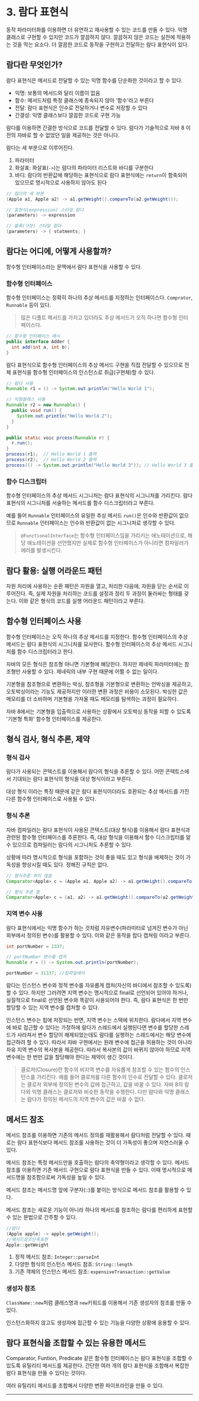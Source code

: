 # 3. 람다 표현식

동작 파라미터화를 이용하면 더 유연하고 재사용할 수 있는 코드를 만들 수 있다. 익명 클래스로 구현할 수 있지만 코드가 깔끔하지 않다. 깔끔하지 않은 코드는 실전에 적용하는 것을 막는 요소다. 더 깔끔한 코드로 동작을 구현하고 전달하는 람다 표현식이 있다.

## 람다란 무엇인가?
람다 표현식은 메서드로 전달할 수 있는 익명 함수를 단순화한 것이라고 할 수 있다.

- 익명: 보통의 메서드와 달리 이름이 없음
- 함수: 메서드처럼 특정 클래스에 종속되지 않아 '함수'라고 부른다
- 전달: 람다 표현식은 인수로 전달하거나 변수로 저장할 수 있다
- 간결성: 익명 클래스보다 깔끔한 코드로 구현 가능

람다를 이용하면 간결한 방식으로 코드를 전달할 수 있다. 람다가 기술적으로 자바 8 이전의 자바로 할 수 없었던 일을 제공하는 것은 아니다.

람다는 세 부분으로 이루어진다.
1. 파라미터
2. 화살표: 화살표(`->`)는 람다의 파라미터 리스트와 바디를 구분한다
3. 바디: 람다의 반환값에 해당하는 표현식으로 람다 표현식에는 `return`이 함축되어 있으므로 명시적으로 사용하지 않아도 된다

``` java
// 람다의 세 부분
(Apple a1, Apple a2) -> a1.getWeight().compareTo(a2.getWeight());

// 표현식(expression) 스타일 람다
(parameters) -> expression

// 블록(구문) 스타일 람다
(parameters) -> { statments; }
```

## 람다는 어디에, 어떻게 사용할까?
함수형 인터페이스라는 문맥에서 람다 표현식을 사용할 수 있다.

### 함수형 인터페이스
함수형 인터페이스는 정확히 하나의 추상 메서드를 지정하는 인터페이스다. `Comprator`, `Runnable` 등이 있다.

> 많은 디폴트 메서드를 가지고 있더라도 추상 메서드가 오직 하나면 함수형 인터페이스다.

``` java
// 함수형 인터페이스 예시
public interface Adder {
  int add(int a, int b);
}
```

람다 표현식으로 함수형 인터페이스의 추상 메서드 구현을 직접 전달할 수 있으므로 전체 표현식을 함수형 인터페이스의 인스턴스로 취급(구현체)할 수 있다.

``` java
// 람다 사용
Runnable r1 = () -> System.out.println("Hello World 1");

// 익명클래스 사용
Runnable r2 = new Runnable() {
  public void run() {
    System.out.println("Hello World 2");
  }
}

public static voic prcess(Runnable r) {
  r.run();
}
process(r1);  // Hello World 1 출력
process(r2);  // Hello World 2 출력
process(() -> System.out.println("Hello World 3")); // Hello World 3 출력
```

### 함수 디스크립터
함수형 인터페이스의 추상 메서드 시그니처는 람다 표현식의 시그니처를 가리킨다. 람다 표현식의 시그니처를 서술하는 메서드를 함수 디스크립터라고 부른다.

예를 들어 `Runnable` 인터페이스의 유일한 추상 메서드 `run()`은 인수와 반환값이 없으므로 `Runnable` 인터페이스는 인수와 반환값이 없는 시그니처로 생각할 수 있다.

> `@FunctionalInterface`는 함수형 인터페이스임을 가리키는 애노테이션으로, 해당 애노테이션을 선언했지만 실제로 함수형 인터페이스가 아니라면 컴파일러가 에러를 발생시킨다.

## 람다 활용: 실행 어라운드 패턴
자원 처리에 사용하는 순환 패턴은 자원을 열고, 처리한 다음에, 자원을 닫는 순서로 이루어진다. 즉, 실제 자원을 처리하는 코드를 설정과 정리 두 과정이 둘러싸는 형태를 갖는다. 이와 같은 형식의 코드를 실행 어라운드 패턴이라고 부른다.

## 함수형 인터페이스 사용
함수형 인터페이스는 오직 하나의 추상 메서드를 지정한다. 함수형 인터페이스의 추상 메서드는 람다 표현식의 시그니처를 묘사한다. 함수형 인터페이스의 추상 메서드 시그니처를 함수 디스크립터라고 한다.


자바의 모든 형식은 참조형 아니면 기본형에 해당한다. 하지만 제네릭 파라미터에는 참조형만 사용할 수 있다. 제네릭의 내부 구현 때문에 어쩔 수 없는 일이다.

기본형을 참조형으로 변환하는 박싱, 참조형을 기본형으로 변환하는 언박싱을 제공하고, 오토박싱이라는 기능도 제공하지만 이러한 변환 과정은 비용이 소모된다. 박싱한 값은 메모리를 더 소비하며 기본형을 가져올 때도 메모리를 탐색하는 과정이 필요하다.

자바 8에서는 기본형을 입출력으로 사용하는 상황에서 오토박싱 동작을 피할 수 있도록 '기본형 특화' 함수형 인터페이스를 제공한다.

## 형식 검사, 형식 추론, 제약
### 형식 검사
람다가 사용되는 콘텍스트를 이용해서 람다의 형식을 추론할 수 있다. 어떤 콘텍트스에서 기대되는 람다 표현식의 형식을 대상 형식이라고 부른다.

대상 형식 이라는 특징 때문에 같은 람다 표현식이더라도 호환되는 추상 메서드를 가진 다른 함수형 인터페이스로 사용될 수 있다.

### 형식 추론
자바 컴파일러는 람다 표현식이 사용된 콘텍스트(대상 형식)를 이용해서 람다 표현식과 관련된 함수형 인터페이스를 추론한다. 즉, 대상 형식을 이용해서 함수 디스크립터를 알 수 있으므로 컴파일러는 람다의 시그니처도 추론할 수 있다.

상황에 따라 명시적으로 형식을 포함하는 것이 좋을 때도 있고 형식을 배제하는 것이 가독성을 향상시킬 때도 있다. 정해진 규칙은 없다.
``` java
// 형식추론 하지 않음
Comparator<Apple> c = (Apple a1, Apple a2) -> a1.getWeight().compareTo(a2.getWeight());

// 형식 추론 함
Comparator<Apple> c = (a1, a2) -> a1.getWeight().compareTo(a2.getWeight());
```

### 지역 변수 사용
람다 표현식에서는 익명 함수가 하는 것처럼 자유변수(파라미터로 넘겨진 변수가 아닌 외부에서 정의된 변수)를 활용할 수 있다. 이와 같은 동작을 랍다 캡쳐링 이라고 부른다.

``` java
int portNumber = 1337;

// portNumber 변수를 캡처
Runnable r = () -> System.out.println(portNumber);

portNumber = 31337; //컴파일에러
```

람다는 인스턴스 변수와 정적 변수를 자유롭게 캡처(자신의 바디에서 참조할 수 있도록)할 수 있다. 하지만 그러려면 지역 변수는 명시적으로 final로 선언되어 있어야 하거나, 실질적으로 final로 선언된 변수와 똑같이 사용되어야 한다. 즉, 람다 표현식은 한 번만 할당할 수 있는 지역 변수를 캡처할 수 있다.

인스턴스 변수는 힙에 저장되는 반면, 지역 변수는 스택에 위치한다. 람다에서 지역 변수에 바로 접근할 수 있다는 가정하에 람다가 스레드에서 실행된다면 변수를 할당한 스레드가 사라져서 변수 할당이 해제되었는데도 람다를 실행하는 스레드에서는 해당 변수에 접근하려 할 수 있다. 따라서 자바 구현에서는 원래 변수에 접근을 허용하는 것이 아니라 자유 지역 변수의 복사본을 제공한다. 따라서 복사본의 값이 바뀌지 않아야 하므로 지역 변수에는 한 번만 값을 할당해야 한다는 제약이 생긴 것이다.

> 클로저(Closure)란 함수의 비지역 변수를 자유롭게 참조할 수 있는 함수의 인스턴스를 가리킨다. 예를 들어 클로저를 다른 함수의 인수로 전달할 수 있다. 클로저는 클로저 외부에 정의된 변수의 값에 접근하고, 값을 바꿀 수 있다. 자바 8의 람다와 익명 클래스는 클로저와 비슷한 동작을 수행한다. 다만 람다와 익명 클래스는 람다가 정의된 메서드의 지역 변수의 값은 바꿀 수 없다.

## 메서드 참조
메서드 참조를 이용하면 기존의 메서드 정의를 재활용해서 람다처럼 전달할 수 있다. 때로는 람다 표현식보다 메서드 참조를 사용하는 것이 더 가독성이 좋으며 자연스러울 수 있다.

메서드 참조는 특정 메서드만을 호출하는 람다의 축약형이라고 생각할 수 있다. 메서드 참조를 이용하면 기존 메서드 구현으로 람다 표현식을 만들 수 있다. 이때 명시적으로 메서드명을 참조함으로써 가독성을 높일 수 있다.

메서드 참조는 메서드명 앞에 구분자(::)를 붙이는 방식으로 메서드 참조를 활용할 수 있다.

메서드 참조는 새로운 기능이 아니라 하나의 메서드를 참조하는 람다를 편리하게 표현할 수 있는 문법으로 간주할 수 있다.
``` java
//람다
(Apple apple) -> apple.getWeight();
//메서드참조단축표현
Apple::getWeight
```

1. 정적 메서드 참조: `Integer::parseInt`
2. 다양한 형식의 인스턴스 메서드 참조: `String::length`
3. 기존 객체의 인스턴스 메서드 참조: `expensiveTransaction::getValue`

### 생성자 참조
`ClassName::new`처럼 클래스명과 `new`키워드를 이용해서 기존 생성자의 참조를 만들 수 있다.

인스턴스화하지 않고도 생성자에 접근할 수 있는 기능을 다양한 상황에 응용할 수 있다.

## 람다 표현식을 조합할 수 있는 유용한 메서드
Comparator, Funtion, Predicate 같은 함수형 인터페이스는 람다 표현식을 조합할 수 있도록 유틸리티 메서드를 제공한다. 간단한 여러 개의 람다 표현식을 조합해서 복잡한 람다 표현식을 만들 수 있다는 것이다.

여러 유틸리티 메서드를 조합해서 다양한 변환 파이프라인을 만들 수 있다.

---
